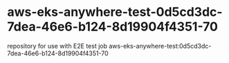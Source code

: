 # aws-eks-anywhere-test-0d5cd3dc-7dea-46e6-b124-8d19904f4351-70
repository for use with E2E test job aws-eks-anywhere-test:0d5cd3dc-7dea-46e6-b124-8d19904f4351-70
